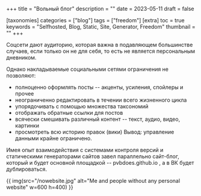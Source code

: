 +++
title = "Вольный блог"
description = ""
date = 2023-05-11
draft = false

[taxonomies]
categories = ["blog"]
tags = ["freedom"]
[extra]
toc = true
keywords = "Selfhosted, Blog, Static, Site, Generator, Freedom"
thumbnail = ""
+++

Соцсети дают аудиторию, которая важна в подавляющем большинстве случаев, если только он не для себя, то есть не является персональным дневником.

Однако накладываемые социальными сетями ограничения не позволяют:
- полноценно оформлять посты -- акценты, усиления, спойлеры и прочее
- неограниченно редактировать в течении всего жизненного цикла
- упорядочивать с помощью множества таксономий
- отображать обратные ссылки для постов
- всячески смешивать различный контент -- текст, аудио, видео, картинки
- просмотреть всю историю правок (вики)
Вывод: управление данными крайне ограничено.

Имея опыт взаимодействия c системами контроля версий и статическими генераторами сайтов завел параллельно сайт-блог, который и будет основной площадкой -- pvbdoes.github.io , а в ВК будет дублироваться.

{{ img(src="/nowebsite.jpg" alt="Me and people without any personal website" w=600 h=400) }}
